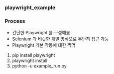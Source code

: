 ### playwright_example

### Process
- 간단한 Playwright 를 구성해봄
- Selenium 과 비슷한 개발 방식으로 무난히 접근 가능
- Playwright 기본 작동에 대한 찍먹

1. pip install playwright
2. playwright install
3. python -u example_run.py